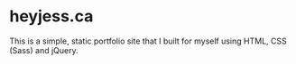 # heyjess.ca
This is a simple, static portfolio site that I built for myself using HTML, CSS (Sass) and jQuery.
